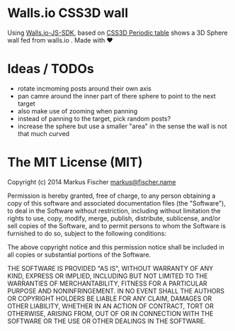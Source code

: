 # Walls.io CSS3D wall

Using [Walls.io-JS-SDK](https://github.com/DieSocialisten/Walls.io-JS-SDK), based on
[CSS3D Periodic table](http://mrdoob.github.io/three.js/examples/css3d_periodictable.html)
shows a 3D Sphere wall fed from walls.io . Made with ♥︎

# Ideas / TODOs

- rotate incmoming posts around their own axis
- pan camre around the inner part of there sphere to point to the next
  target
- also make use of zooming when panning
- instead of panning to the target, pick random posts?
- increase the sphere but use a smaller "area" in the sense the
  wall is not that much curved

# The MIT License (MIT)

Copyright (c) 2014 Markus Fischer <markus@fischer.name>

Permission is hereby granted, free of charge, to any person obtaining a copy
of this software and associated documentation files (the "Software"), to deal
in the Software without restriction, including without limitation the rights
to use, copy, modify, merge, publish, distribute, sublicense, and/or sell
copies of the Software, and to permit persons to whom the Software is
furnished to do so, subject to the following conditions:

The above copyright notice and this permission notice shall be included in all
copies or substantial portions of the Software.

THE SOFTWARE IS PROVIDED "AS IS", WITHOUT WARRANTY OF ANY KIND, EXPRESS OR
IMPLIED, INCLUDING BUT NOT LIMITED TO THE WARRANTIES OF MERCHANTABILITY,
FITNESS FOR A PARTICULAR PURPOSE AND NONINFRINGEMENT. IN NO EVENT SHALL THE
AUTHORS OR COPYRIGHT HOLDERS BE LIABLE FOR ANY CLAIM, DAMAGES OR OTHER
LIABILITY, WHETHER IN AN ACTION OF CONTRACT, TORT OR OTHERWISE, ARISING FROM,
OUT OF OR IN CONNECTION WITH THE SOFTWARE OR THE USE OR OTHER DEALINGS IN THE
SOFTWARE.

